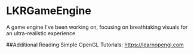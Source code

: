 # LKRGameEngine
A game engine I've been working on, focusing on breathtaking visuals for an ultra-realistic experience

##Additional Reading
Simple OpenGL Tutorials: https://learnopengl.com

